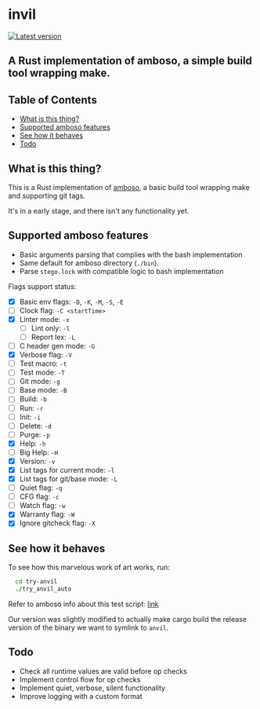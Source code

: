 # invil
[![Latest version](https://img.shields.io/crates/v/invil.svg)](https://crates.io/crates/invil)

## A Rust implementation of amboso, a simple build tool wrapping make.

## Table of Contents

+ [What is this thing?](#witt)
+ [Supported amboso features](#supported_amboso)
+ [See how it behaves](#try_anvil)
+ [Todo](#todo)

## What is this thing? <a name = "witt"></a>

  This is a Rust implementation of [amboso](https://github.com/jgabaut/amboso), a basic build tool wrapping make and supporting git tags.

  It's in a early stage, and there isn't any functionality yet.

## Supported amboso features <a name = "supported_amboso"></a>

  - Basic arguments parsing that complies with the bash implementation
  - Same default for amboso directory (`./bin`).
  - Parse `stego.lock` with compatible logic to bash implementation

  Flags support status:

  - [x] Basic env flags:  `-D`, `-K`, `-M`, `-S`, `-E`
  - [ ] Clock flag: `-C <startTime>`
  - [x] Linter mode: `-x`
    - [ ] Lint only: `-l`
    - [ ] Report lex: `-L`
  - [ ] C header gen mode: `-G`
  - [x] Verbose flag: `-V`
  - [ ] Test macro: `-t`
  - [ ] Test mode: `-T`
  - [ ] Git mode: `-g`
  - [ ] Base mode: `-B`
  - [ ] Build: `-b`
  - [ ] Run: `-r`
  - [ ] Init: `-i`
  - [ ] Delete: `-d`
  - [ ] Purge: `-p`
  - [x] Help: `-h`
  - [ ] Big Help: `-H`
  - [x] Version: `-v`
  - [x] List tags for current mode: `-l`
  - [x] List tags for git/base mode: `-L`
  - [ ] Quiet flag: `-q`
  - [ ] CFG flag: `-c`
  - [ ] Watch flag: `-w`
  - [x] Warranty flag: `-W`
  - [x] Ignore gitcheck flag: `-X`

## See how it behaves <a name = "try_anvil"></a>

To see how this marvelous work of art works, run:

```sh
  cd try-anvil
  ./try_anvil_auto
```
Refer to amboso info about this test script: [link](https://github.com/jgabaut/amboso#tryanvil)

Our version was slightly modified to actually make cargo build the release version of the binary we want to symlink to `anvil`.

## Todo <a name = "todo"></a>

  - Check all runtime values are valid before op checks
  - Implement control flow for op checks
  - Implement quiet, verbose, silent functionality
  - Improve logging with a custom format
